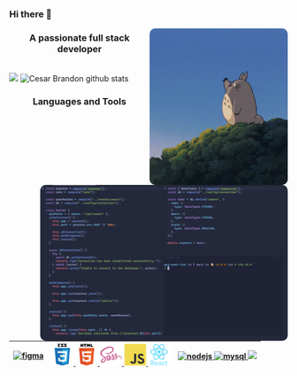 ### Hi there 👾

<img align="right" src="./assets/ghibli.gif" alt="giphy" width="250" style=" border-radius:10px;">

<h3 align="center">A passionate full stack developer</h3><br>
<img src="https://github-readme-stats.vercel.app/api?username=Cesar-Brandon&show_icons=true&theme=blueberry"/>

<img  width="300" src="https://github-readme-stats.vercel.app/api/top-langs/?username=Cesar-Brandon&theme=blueberry" alt="Cesar Brandon github stats">


<img align="right" width="448" src="./assets/minimalist-mode.png" alt="giphy" style="border-radius:10px;">
&nbsp
<h3 align="center">Languages and Tools</h3>

<div align="center">

| <a href="https://www.figma.com/" target="_blank" rel="noreferrer"> <img src="https://www.vectorlogo.zone/logos/figma/figma-icon.svg" alt="figma" width="40" height="40"/> </a> | <a href="https://www.w3schools.com/css/" target="_blank" rel="noreferrer"> <img src="https://raw.githubusercontent.com/devicons/devicon/master/icons/css3/css3-original-wordmark.svg" alt="css3" width="40" height="40"/> </a> <a href="https://www.w3.org/html/" target="_blank" rel="noreferrer"> <img src="https://raw.githubusercontent.com/devicons/devicon/master/icons/html5/html5-original-wordmark.svg" alt="html5" width="40" height="40"/> </a> <a href="https://sass-lang.com" target="_blank" rel="noreferrer"> <img src="https://raw.githubusercontent.com/devicons/devicon/master/icons/sass/sass-original.svg" alt="sass" width="40" height="40"/> </a> <a href="https://developer.mozilla.org/en-US/docs/Web/JavaScript" target="_blank" rel="noreferrer"> <img src="https://raw.githubusercontent.com/devicons/devicon/master/icons/javascript/javascript-original.svg" alt="javascript" width="40" height="40"/> </a> <a href="https://reactjs.org/" target="_blank" rel="noreferrer"> <img src="https://raw.githubusercontent.com/devicons/devicon/master/icons/react/react-original-wordmark.svg" alt="react" width="40" height="40"/> </a> | <a href="https://nodejs.org" target="_blank" rel="noreferrer"> <img src="https://cdn.iconscout.com/icon/free/png-256/node-js-1174925.png" alt="nodejs" width="40" height="40"/> </a> <a href="https://www.mysql.com/" target="_blank" rel="noreferrer"> <img src="https://cdn-icons-png.flaticon.com/512/528/528260.png" alt="mysql" width="40" height="40"/> </a>  <img  witdh="40" height="40" src="https://icons.iconarchive.com/icons/paomedia/small-n-flat/1024/terminal-icon.png">
| ------------- | ------------- | ------------- |

</div>
